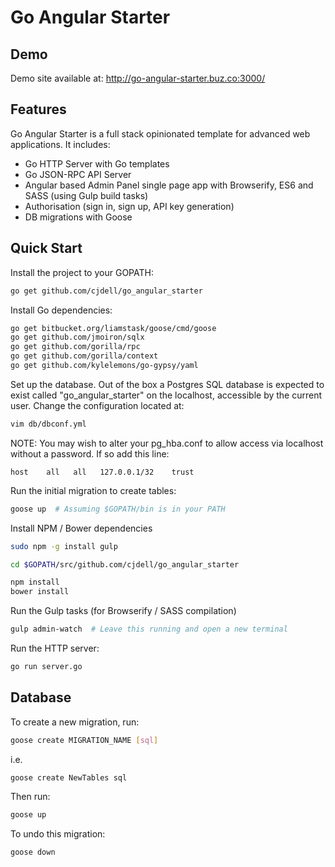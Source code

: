 Go Angular Starter
==================

Demo
----

Demo site available at: http://go-angular-starter.buz.co:3000/

Features
--------

Go Angular Starter is a full stack opinionated template for advanced web applications. It includes:

- Go HTTP Server with Go templates
- Go JSON-RPC API Server
- Angular based Admin Panel single page app with Browserify, ES6 and SASS (using Gulp build tasks)
- Authorisation (sign in, sign up, API key generation)
- DB migrations with Goose

Quick Start
-----------

Install the project to your GOPATH:

```bash
go get github.com/cjdell/go_angular_starter
```

Install Go dependencies:

```bash
go get bitbucket.org/liamstask/goose/cmd/goose
go get github.com/jmoiron/sqlx
go get github.com/gorilla/rpc
go get github.com/gorilla/context
go get github.com/kylelemons/go-gypsy/yaml
```

Set up the database. Out of the box a Postgres SQL database is expected to exist called "go_angular_starter" on the localhost, accessible by the current user. Change the configuration located at:

```bash
vim db/dbconf.yml
```

NOTE: You may wish to alter your pg_hba.conf to allow access via localhost without a password. If so add this line:

```
host    all   all   127.0.0.1/32    trust
```

Run the initial migration to create tables:

```bash
goose up  # Assuming $GOPATH/bin is in your PATH
```

Install NPM / Bower dependencies

```bash
sudo npm -g install gulp

cd $GOPATH/src/github.com/cjdell/go_angular_starter

npm install
bower install
```

Run the Gulp tasks (for Browserify / SASS compilation)

```bash
gulp admin-watch  # Leave this running and open a new terminal
```

Run the HTTP server:

```bash
go run server.go
```

Database
--------

To create a new migration, run:

```bash
goose create MIGRATION_NAME [sql]
```

i.e.

```bash
goose create NewTables sql
```

Then run:

```bash
goose up
```

To undo this migration:

```bash
goose down
```
